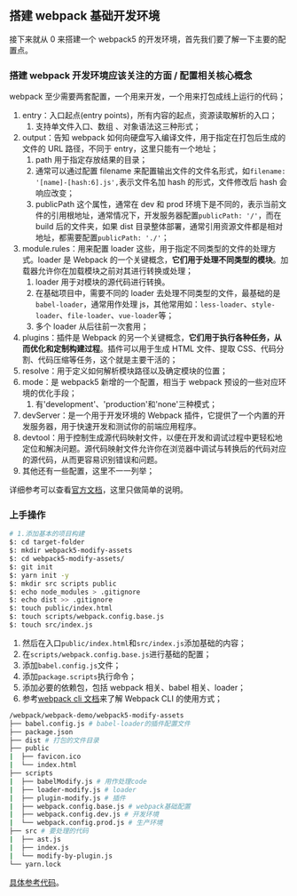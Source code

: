 ## 搭建 webpack 基础开发环境

接下来就从 0 来搭建一个 webpack5 的开发环境，首先我们要了解一下主要的配置点。

### 搭建 webpack 开发环境应该关注的方面 / 配置相关核心概念

webpack 至少需要两套配置，一个用来开发，一个用来打包成线上运行的代码；

1. entry：入口起点(entry points)，所有内容的起点，资源读取解析的入口；
   1. 支持单文件入口、数组 、对象语法这三种形式；
2. output：告知 webpack 如何向硬盘写入编译文件，用于指定在打包后生成的文件的 URL 路径，不同于 entry，这里只能有一个地址；
   1. path 用于指定存放结果的目录；
   2. 通常可以通过配置 filename 来配置输出文件的文件名形式，如`filename: '[name]-[hash:6].js',`表示文件名加 hash 的形式，文件修改后 hash 会响应改变；
   3. publicPath 这个属性，通常在 dev 和 prod 环境下是不同的，表示当前文件的引用根地址，通常情况下，开发服务器配置`publicPath: '/'`，而在 build 后的文件夹，如果 dist 目录整体部署，通常引用资源文件都是相对地址，都需要配置`publicPath: './'`；
3. module.rules：用来配置 loader 这些，用于指定不同类型的文件的处理方式。loader 是 Webpack 的一个关键概念，**它们用于处理不同类型的模块**。加载器允许你在加载模块之前对其进行转换或处理；
   1. loader 用于对模块的源代码进行转换。
   2. 在基础项目中，需要不同的 loader 去处理不同类型的文件，最基础的是`babel-loader`，通常用作处理 js，其他常用如：`less-loader`、`style-loader`、`file-loader`、`vue-loader`等；
   3. 多个 loader 从后往前一次套用；
4. plugins：插件是 Webpack 的另一个关键概念，**它们用于执行各种任务，从而优化和定制构建过程**。插件可以用于生成 HTML 文件、提取 CSS、代码分割、代码压缩等任务，这个就是主要干活的；
5. resolve：用于定义如何解析模块路径以及确定模块的位置；
6. mode：是 webpack5 新增的一个配置，相当于 webpack 预设的一些对应环境的优化手段；
   1. 有'development'、'production'和'none'三种模式；
7. devServer：是一个用于开发环境的 Webpack 插件，它提供了一个内置的开发服务器，用于快速开发和测试你的前端应用程序。
8. devtool：用于控制生成源代码映射文件，以便在开发和调试过程中更轻松地定位和解决问题。源代码映射文件允许你在浏览器中调试与转换后的代码对应的源代码，从而更容易识别错误和问题。
9. 其他还有一些配置，这里不一一列举；

详细参考可以查看[官方文档](https://webpack.docschina.org/concepts/)，这里只做简单的说明。

### 上手操作

```bash
# 1.添加基本的项目构建
$: cd target-folder
$: mkdir webpack5-modify-assets
$: cd webpack5-modify-assets/
$: git init
$: yarn init -y
$: mkdir src scripts public
$: echo node_modules > .gitignore
$: echo dist >> .gitignore
$: touch public/index.html
$: touch scripts/webpack.config.base.js
$: touch src/index.js
```

1. 然后在入口`public/index.html`和`src/index.js`添加基础的内容；
2. 在`scripts/webpack.config.base.js`进行基础的配置；
3. 添加`babel.config.js`文件；
4. 添加`package.scripts`执行命令；
5. 添加必要的依赖包，包括 webpack 相关、babel 相关、loader；
6. 参考[webpack cli 文档](https://webpack.docschina.org/api/cli/)来了解 Webpack CLI 的使用方式；

```bash
/webpack/webpack-demo/webpack5-modify-assets
├── babel.config.js # babel-loader的插件配置文件
├── package.json
├── dist # 打包的文件目录
├── public
|  ├── favicon.ico
|  └── index.html
├── scripts
|  ├── babelModify.js # 用作处理code
|  ├── loader-modify.js # loader
|  ├── plugin-modify.js # 插件
|  ├── webpack.config.base.js # webpack基础配置
|  ├── webpack.config.dev.js # 开发环境
|  └── webpack.config.prod.js # 生产环境
├── src # 要处理的代码
|  ├── ast.js
|  ├── index.js
|  └── modify-by-plugin.js
└── yarn.lock
```

[具体参考代码](https://github.com/qiuwww/blog/blob/57ad5d7cf43764dcae8a8d310c3b358b5c1467fb/9.%E5%89%8D%E7%AB%AF%E5%B7%A5%E7%A8%8B%E5%8C%96/webpack/webpack-demo/webpack5-modify-assets)。
